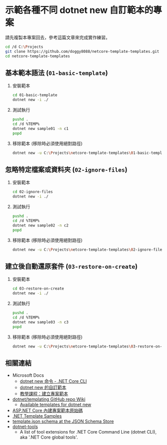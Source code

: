 # 示範各種不同 dotnet new 自訂範本的專案

請先複製本專案回去，參考這篇文章來完成實作練習。

```sh
cd /d C:\Projects
git clone https://github.com/doggy8088/netcore-template-templates.git
cd netcore-template-templates
```

## 基本範本語法 (`01-basic-template`)

1. 安裝範本

    ```sh
    cd 01-basic-template
    dotnet new -i ./
    ```

2. 測試執行

    ```sh
    pushd .
    cd /d %TEMP%
    dotnet new sample01 -n c1
    popd
    ```

3. 移除範本 (移除時必須使用絕對路徑)

    ```sh
    dotnet new -u C:\Projects\netcore-template-templates\01-basic-template
    ```

## 忽略特定檔案或資料夾 (`02-ignore-files`)

1. 安裝範本

    ```sh
    cd 02-ignore-files
    dotnet new -i ./
    ```

2. 測試執行

    ```sh
    pushd .
    cd /d %TEMP%
    dotnet new sample02 -n c2
    popd
    ```

3. 移除範本 (移除時必須使用絕對路徑)

    ```sh
    dotnet new -u C:\Projects\netcore-template-templates\02-ignore-files
    ```

## 建立後自動還原套件 (`03-restore-on-create`)

1. 安裝範本

    ```sh
    cd 03-restore-on-create
    dotnet new -i ./
    ```

2. 測試執行

    ```sh
    pushd .
    cd /d %TEMP%
    dotnet new sample03 -n c3
    popd
    ```

3. 移除範本 (移除時必須使用絕對路徑)

    ```sh
    dotnet new -u C:\Projects\netcore-template-templates\03-restore-on-create
    ```

## 相關連結

- Microsoft Docs
  - [dotnet new 命令 - .NET Core CLI](https://docs.microsoft.com/zh-tw/dotnet/core/tools/dotnet-new)
  - [dotnet new 的自訂範本](https://docs.microsoft.com/zh-tw/dotnet/core/tools/custom-templates)
  - [教學課程：建立專案範本](https://docs.microsoft.com/zh-tw/dotnet/core/tutorials/cli-templates-create-item-template)
- [dotnet/templating GitHub repo Wiki](https://github.com/dotnet/templating/wiki)
  - [Available templates for dotnet new](https://github.com/dotnet/templating/wiki/Available-templates-for-dotnet-new)
- [ASP.NET Core 內建專案範本原始碼](https://github.com/dotnet/aspnetcore/tree/master/src/ProjectTemplates)
- [.NET Template Samples](https://github.com/dotnet/dotnet-template-samples)
- [template.json schema at the JSON Schema Store](http://json.schemastore.org/template)
- [dotnet-tools](https://github.com/natemcmaster/dotnet-tools)
  - A list of tool extensions for .NET Core Command Line (dotnet CLI), aka '.NET Core global tools'.
